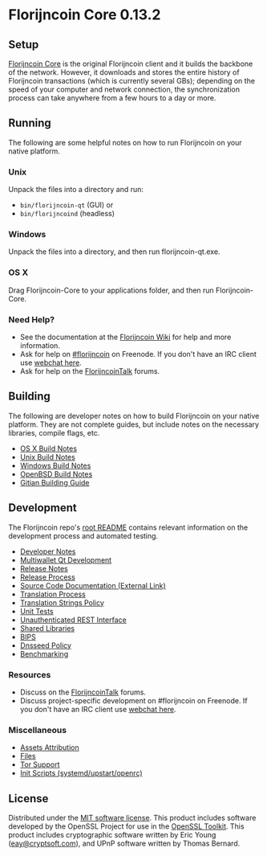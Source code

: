 Florijncoin Core 0.13.2
=====================

Setup
---------------------
[Florijncoin Core](http://florijncoin.org/en/download) is the original Florijncoin client and it builds the backbone of the network. However, it downloads and stores the entire history of Florijncoin transactions (which is currently several GBs); depending on the speed of your computer and network connection, the synchronization process can take anywhere from a few hours to a day or more.

Running
---------------------
The following are some helpful notes on how to run Florijncoin on your native platform.

### Unix

Unpack the files into a directory and run:

- `bin/florijncoin-qt` (GUI) or
- `bin/florijncoind` (headless)

### Windows

Unpack the files into a directory, and then run florijncoin-qt.exe.

### OS X

Drag Florijncoin-Core to your applications folder, and then run Florijncoin-Core.

### Need Help?

* See the documentation at the [Florijncoin Wiki](https://florijncoin.info/)
for help and more information.
* Ask for help on [#florijncoin](http://webchat.freenode.net?channels=florijncoin) on Freenode. If you don't have an IRC client use [webchat here](http://webchat.freenode.net?channels=florijncoin).
* Ask for help on the [FlorijncoinTalk](https://florijncointalk.io/) forums.

Building
---------------------
The following are developer notes on how to build Florijncoin on your native platform. They are not complete guides, but include notes on the necessary libraries, compile flags, etc.

- [OS X Build Notes](build-osx.md)
- [Unix Build Notes](build-unix.md)
- [Windows Build Notes](build-windows.md)
- [OpenBSD Build Notes](build-openbsd.md)
- [Gitian Building Guide](gitian-building.md)

Development
---------------------
The Florijncoin repo's [root README](/README.md) contains relevant information on the development process and automated testing.

- [Developer Notes](developer-notes.md)
- [Multiwallet Qt Development](multiwallet-qt.md)
- [Release Notes](release-notes.md)
- [Release Process](release-process.md)
- [Source Code Documentation (External Link)](https://dev.visucore.com/bitcoin/doxygen/)
- [Translation Process](translation_process.md)
- [Translation Strings Policy](translation_strings_policy.md)
- [Unit Tests](unit-tests.md)
- [Unauthenticated REST Interface](REST-interface.md)
- [Shared Libraries](shared-libraries.md)
- [BIPS](bips.md)
- [Dnsseed Policy](dnsseed-policy.md)
- [Benchmarking](benchmarking.md)

### Resources
* Discuss on the [FlorijncoinTalk](https://florijncointalk.io/) forums.
* Discuss project-specific development on #florijncoin on Freenode. If you don't have an IRC client use [webchat here](http://webchat.freenode.net/?channels=florijncoin).

### Miscellaneous
- [Assets Attribution](assets-attribution.md)
- [Files](files.md)
- [Tor Support](tor.md)
- [Init Scripts (systemd/upstart/openrc)](init.md)

License
---------------------
Distributed under the [MIT software license](http://www.opensource.org/licenses/mit-license.php).
This product includes software developed by the OpenSSL Project for use in the [OpenSSL Toolkit](https://www.openssl.org/). This product includes
cryptographic software written by Eric Young ([eay@cryptsoft.com](mailto:eay@cryptsoft.com)), and UPnP software written by Thomas Bernard.
